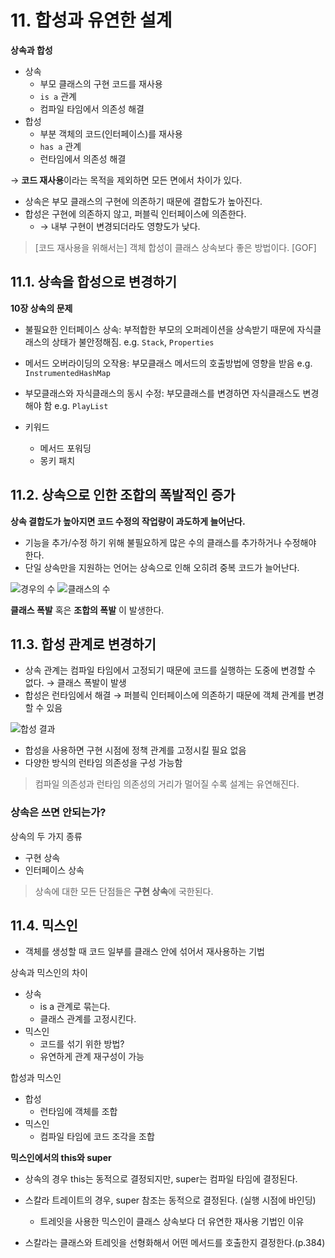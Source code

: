 # 11. 합성과 유연한 설계

**상속과 합성**

- 상속
  - 부모 클래스의 구현 코드를 재사용
  - `is a` 관계
  - 컴파일 타임에서 의존성 해결
- 합성
  - 부분 객체의 코드(인터페이스)를 재사용
  - `has a` 관계
  - 런타임에서 의존성 해결

&rarr; **코드 재사용**이라는 목적을 제외하면 모든 면에서 차이가 있다.

- 상속은 부모 클래스의 구현에 의존하기 때문에 결합도가 높아진다.
- 합성은 구현에 의존하지 않고, 퍼블릭 인터페이스에 의존한다.
  - &rarr; 내부 구현이 변경되더라도 영향도가 낮다.

> [코드 재사용을 위해서는] 객체 합성이 클래스 상속보다 좋은 방법이다. [GOF]

## 11.1. 상속을 합성으로 변경하기

**10장 상속의 문제**

- 불필요한 인터페이스 상속: 부적합한 부모의 오퍼레이션을 상속받기 때문에 자식클래스의 상태가 불안정해짐. e.g. `Stack`, `Properties`
- 메서드 오버라이딩의 오작용: 부모클래스 메서드의 호출방법에 영향을 받음 e.g. `InstrumentedHashMap`
- 부모클래스와 자식클래스의 동시 수정: 부모클래스를 변경하면 자식클래스도 변경해야 함 e.g. `PlayList`

- 키워드
  - 메서드 포워딩
  - 몽키 패치

## 11.2. 상속으로 인한 조합의 폭발적인 증가

**상속 결합도가 높아지면 코드 수정의 작업량이 과도하게 늘어난다.**

- 기능을 추가/수정 하기 위해 불필요하게 많은 수의 클래스를 추가하거나 수정해야 한다.
- 단일 상속만을 지원하는 언어는 상속으로 인해 오히려 중복 코드가 늘어난다.

![경우의 수](./경우의수.png)
![클래스의 수](./클래스조합.png)

**클래스 폭발** 혹은 **조합의 폭발** 이 발생한다.

## 11.3. 합성 관계로 변경하기

- 상속 관계는 컴파일 타임에서 고정되기 때문에 코드를 실행하는 도중에 변경할 수 없다. &rarr; 클래스 폭발이 발생
- 합성은 런타임에서 해결 &rarr; 퍼블릭 인터페이스에 의존하기 때문에 객체 관계를 변경할 수 있음

![합성 결과](./합성.)
- 합성을 사용하면 구현 시점에 정책 관계를 고정시킬 필요 없음
- 다양한 방식의 런타임 의존성을 구성 가능함

> 컴파일 의존성과 런타임 의존성의 거리가 멀어질 수록 설계는 유연해진다.

### 상속은 쓰면 안되는가?

상속의 두 가지 종류

- 구현 상속
- 인터페이스 상속

> 상속에 대한 모든 단점들은 **구현 상속**에 국한된다.

## 11.4. 믹스인

- 객체를 생성할 때 코드 일부를 클래스 안에 섞어서 재사용하는 기법

상속과 믹스인의 차이
- 상속
  - is a 관계로 묶는다.
  - 클래스 관계를 고정시킨다.
- 믹스인
  - 코드를 섞기 위한 방법?
  - 유연하게 관계 재구성이 가능

합성과 믹스인

- 합성
  - 런타임에 객체를 조합
- 믹스인
  - 컴파일 타임에 코드 조각을 조합

**믹스인에서의 this와 super**

- 상속의 경우 this는 동적으로 결정되지만, super는 컴파일 타임에 결정된다.
- 스칼라 트레이트의 경우, super 참조는 동적으로 결정된다. (실행 시점에 바인딩)
  - 트레잇을 사용한 믹스인이 클래스 상속보다 더 유연한 재사용 기법인 이유

- 스칼라는 클래스와 트레잇을 선형화해서 어떤 메서드를 호출한지 결정한다.(p.384)
